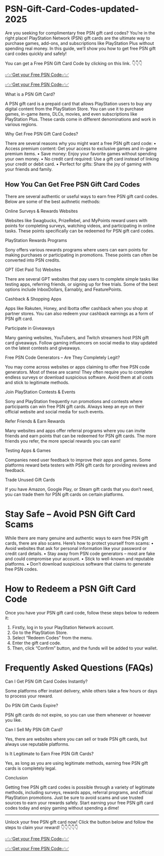 # PSN-Gift-Card-Codes-updated-2025
Are you seeking for complimentary free PSN gift card codes? You’re in the right place! PlayStation Network (PSN) gift cards are the ultimate way to purchase games, add-ons, and subscriptions like PlayStation Plus without spending real money. In this guide, we’ll show you how to get free PSN gift card codes quickly and safely!

You can get a Free PSN Gift Card Code by clicking on this link. 👇👇👇

[✅✅Get your Free PSN Code✅✅](https://premium.topgiftcardusa.com/mshej002/aiogcsnd.html)

[✅✅Get your Free PSN Code✅✅](https://premium.topgiftcardusa.com/mshej002/aiogcsnd.html)

What is a PSN Gift Card?

A PSN gift card is a prepaid card that allows PlayStation users to buy any digital content from the PlayStation Store. You can use it to purchase games, in-game items, DLCs, movies, and even subscriptions like PlayStation Plus. These cards come in different denominations and work in various regions.

Why Get Free PSN Gift Card Codes?

There are several reasons why you might want a free PSN gift card code:
•	Access premium content: Get your access to exclusive games and in-game premium items.
•	Save money: Enjoy your favorite games without spending your own money.
•	No credit card required: Use a gift card instead of linking your credit or debit card.
•	Perfect for gifts: Share the joy of gaming with your friends and family.

## How You Can Get Free PSN Gift Card Codes

There are several authentic or useful ways to earn free PSN gift card codes. Below are some of the best authnetic methods:

Online Surveys & Rewards Websites

Websites like Swagbucks, PrizeRebel, and MyPoints reward users with points for completing surveys, watching videos, and participating in online tasks. These points specifically can be redeemed for PSN gift card codes.

PlayStation Rewards Programs

Sony offers various rewards programs where users can earn points for making purchases or participating in promotions. These points can often be converted into PSN credits.

GPT (Get Paid To) Websites

There are several GPT websites that pay users to complete simple tasks like testing apps, referring friends, or signing up for free trials. Some of the best options include InboxDollars, Earnably, and FeaturePoints.

Cashback & Shopping Apps

Apps like Rakuten, Honey, and Ibotta offer cashback when you shop at partner stores. You can also redeem your cashback earnings as a form of PSN gift card.

Participate in Giveaways

Many gaming websites, YouTubers, and Twitch streamers host PSN gift card giveaways. Follow gaming influencers on social media to stay updated on the latest contests and giveaways.

Free PSN Code Generators – Are They Completely Legit?

You may come across websites or apps claiming to offer free PSN code generators. Most of these are scams! They often require you to complete endless surveys or download suspicious software. Avoid them at all costs and stick to legitimate methods.

Join PlayStation Contests & Events

Sony and PlayStation frequently run promotions and contests where participants can win free PSN gift cards. Always keep an eye on their official website and social media for such events.

Refer Friends & Earn Rewards

Many websites and apps offer referral programs where you can invite friends and earn points that can be redeemed for PSN gift cards. The more friends you refer, the more special rewards you can earn!

Testing Apps & Games

Companies need user feedback to improve their apps and games. Some platforms reward beta testers with PSN gift cards for providing reviews and feedback.

Trade Unused Gift Cards

If you have Amazon, Google Play, or Steam gift cards that you don’t need, you can trade them for PSN gift cards on certain platforms.

# Stay Safe – Avoid PSN Gift Card Scams

While there are many genuine and authentic ways to earn free PSN gift cards, there are also scams. Here’s how to protect yourself from scams:
•	Avoid websites that ask for personal information like your password or credit card details.
•	Stay away from PSN code generators – most are fake and could compromise your account.
•	Stick to well-known and reputable platforms.
•	Don’t download suspicious software that claims to generate free PSN codes.

# How to Redeem a PSN Gift Card Code

Once you have your PSN gift card code, follow these steps below to redeem it:
1.	Firstly, log in to your PlayStation Network account.
2.	Go to the PlayStation Store.
3.	Select “Redeem Codes” from the menu.
4.	Enter the gift card code.
5.	Then, click “Confirm” button, and the funds will be added to your wallet.

# Frequently Asked Questions (FAQs)

Can I Get PSN Gift Card Codes Instantly?

Some platforms offer instant delivery, while others take a few hours or days to process your reward.

Do PSN Gift Cards Expire?

PSN gift cards do not expire, so you can use them whenever or however you like.

Can I Sell My PSN Gift Card?
   
Yes, there are websites where you can sell or trade PSN gift cards, but always use reputable platforms.

Is It Legitimate to Earn Free PSN Gift Cards?

Yes, as long as you are using legitimate methods, earning free PSN gift cards is completely legal.

Conclusion

Getting free PSN gift card codes is possible through a variety of legitimate methods, including surveys, rewards apps, referral programs, and official PlayStation promotions. Just be sure to avoid scams and use trusted sources to earn your rewards safely.
Start earning your free PSN gift card codes today and enjoy gaming without spending a dime!
________________________________________
Unlock your free PSN gift card now! Click the button below and follow the steps to claim your reward! 👇👇👇👇👇

[✅✅Get your Free PSN Code✅✅](https://premium.topgiftcardusa.com/mshej002/aiogcsnd.html)

[✅✅Get your Free PSN Code✅✅](https://premium.topgiftcardusa.com/mshej002/aiogcsnd.html)
